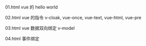 #

01.html vue 的 hello world

02.html vue 的指令 v-cloak, vue-once, vue-text, vue-html, vue-pre

03.html vue 数据双向绑定 v-model

04.html 事件绑定
